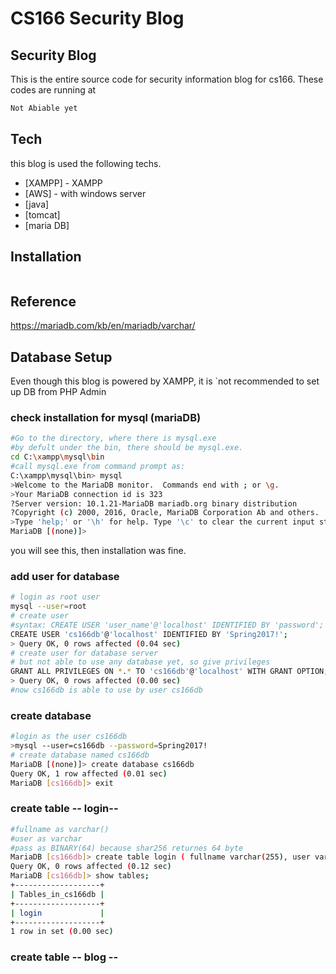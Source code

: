 # CS166 Security Blog 

## Security Blog 
This is the entire source code for security information blog for cs166.
These codes are running at
```sh
Not Abiable yet
```

## Tech 
this blog is used the following techs.
* [XAMPP] - XAMPP
* [AWS] - with windows server 
* [java]
* [tomcat]
* [maria DB]

## Installation
```sh

```
## Reference 
https://mariadb.com/kb/en/mariadb/varchar/

## Database Setup
Even though this blog is powered by XAMPP, it is `not recommended to set up DB from PHP Admin  
### check installation for mysql (mariaDB)
```sh
#Go to the directory, where there is mysql.exe
#by defult under the bin, there should be mysql.exe.
cd C:\xampp\mysql\bin
#call mysql.exe from command prompt as:
C:\xampp\mysql\bin> mysql
>Welcome to the MariaDB monitor.  Commands end with ; or \g.
>Your MariaDB connection id is 323
?Server version: 10.1.21-MariaDB mariadb.org binary distribution
?Copyright (c) 2000, 2016, Oracle, MariaDB Corporation Ab and others.
>Type 'help;' or '\h' for help. Type '\c' to clear the current input statement.
MariaDB [(none)]>
```
you will see this, then installation was fine. 
### add user for database 
```sh
# login as root user  
mysql --user=root 
# create user 
#syntax: CREATE USER 'user_name'@'localhost' IDENTIFIED BY 'password';
CREATE USER 'cs166db'@'localhost' IDENTIFIED BY 'Spring2017!';
> Query OK, 0 rows affected (0.04 sec)
# create user for database server 
# but not able to use any database yet, so give privileges 
GRANT ALL PRIVILEGES ON *.* TO 'cs166db'@'localhost' WITH GRANT OPTION;
> Query OK, 0 rows affected (0.00 sec)
#now cs166db is able to use by user cs166db
```
### create database 
```sh
#login as the user cs166db
>mysql --user=cs166db --password=Spring2017! 
# create database named cs166db
MariaDB [(none)]> create database cs166db
Query OK, 1 row affected (0.01 sec)
MariaDB [cs166db]> exit
```
### create table -- login-- 
```sh
#fullname as varchar()
#user as varchar 
#pass as BINARY(64) because shar256 returnes 64 byte
MariaDB [cs166db]> create table login ( fullname varchar(255), user varchar(255), pass BINARY(64));
Query OK, 0 rows affected (0.12 sec)
MariaDB [cs166db]> show tables;
+-------------------+
| Tables_in_cs166db |
+-------------------+
| login             |
+-------------------+
1 row in set (0.00 sec)
```
### create table -- blog -- 



